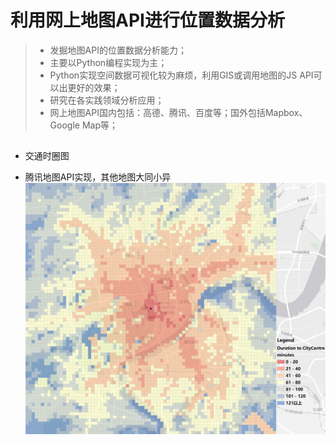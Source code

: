 # 利用网上地图API进行位置数据分析
> * 发掘地图API的位置数据分析能力；
> * 主要以Python编程实现为主；
> * Python实现空间数据可视化较为麻烦，利用GIS或调用地图的JS API可以出更好的效果；
> * 研究在各实践领域分析应用；
> * 网上地图API国内包括：高德、腾讯、百度等；国外包括Mapbox、Google Map等；

## 
* 交通时圈图
- 腾讯地图API实现，其他地图大同小异
![杭州公交时圈图](https://github.com/polyfong/location-data-analysis-map_api/blob/master/%E6%97%B6%E5%9C%88%E5%9B%BE/hzcitycentre.jpg)
